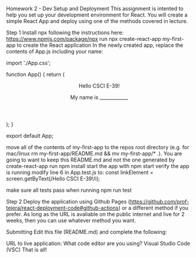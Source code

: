 Homework 2 - Dev Setup and Deployment
This assignment is intented to help you set up your development environment for React. You will create a simple React App and deploy using one of the methods covered in lecture.

Step 1
Install npx following the instructions here: https://www.npmjs.com/package/npx
run npx create-react-app my-first-app to create the React application
In the newly created app, replace the contents of App.js including your name:

import './App.css';

function App() {
  return (
    <div className="App">
      <header className="App-header">
        <p>Hello CSCI E-39!</p>
        <p>
          My name is ____________
        </p>
      </header>
    </div>
  );
}

export default App;

move all of the contents of my-first-app to the repos root directory (e.g. for mac/linux rm my-first-app/README.md && mv my-first-app/* .). You are going to want to keep this README.md and not the one generated by create-react-app
run npm install
start the app with npm start
verify the app is running
modify line 6 in App.test.js to:
const linkElement = screen.getByText(/Hello CSCI E-39!/i);

make sure all tests pass when running npm run test

Step 2
Deploy the application using Github Pages (https://github.com/prof-tejera/react-deployment-code#github-actions) or a different method if you prefer. As long as the URL is avaliable on the public internet and live for 2 weeks, then you can use whatever method you want.

Submitting
Edit this file (README.md) and complete the following:

URL to live application: 
What code editor are you using? Visual Studio Code (VSC)
That is all!